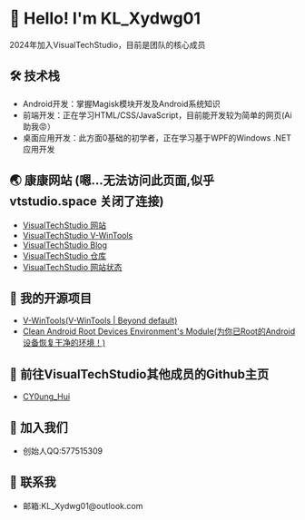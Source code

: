 <!DOCTYPE html>
<html lang="zh-CN">

<head>
  <meta charset="UTF-8">
</head>

<body>
  <div class="section">
    <h1>👋 Hello! I'm KL_Xydwg01</h1>
    <p>2024年加入VisualTechStudio，目前是团队的核心成员</p >
  </div>

  <div class="section">
    <h2>🛠️ 技术栈</h2>
    <ul>
      <li>Android开发：掌握Magisk模块开发及Android系统知识</li>
      <li>前端开发：正在学习HTML/CSS/JavaScript，目前能开发较为简单的网页(Ai助我😡）</del></li>
      <li>桌面应用开发：此方面0基础的初学者，正在学习基于WPF的Windows .NET应用开发</li>
    </ul>
  </div>

   <div class="section">
    <h2>🌏 康康网站 (嗯…无法访问此页面,似乎 vtstudio.space 关闭了连接)</h2>
    <ul>
      <li>
        <a href=" ">VisualTechStudio 网站 </a >
      </li>
      <li>
        <a href="https://V-WinTools.VTStudio.space">VisualTechStudio V-WinTools </a >
      </li>
      <li>
        <a href="https://home.VTStudio.space">VisualTechStudio Blog </a >
      </li>
      <li>
        <a href="https://cloud.VTStudio.space">VisualTechStudio 仓库 </a >
      </li>
       <li>
        <a href="https://status.VTStudio.space">VisualTechStudio 网站状态 </a >
      </li>
    </ul>
  </div>

  <div class="section">
    <h2>🌟 我的开源项目</h2>
    <ul>
      <li>
        <a href="https://github.com/KLXydwg01/V-WinTools">V-WinTools(V-WinTools | Beyond default)</a >
      </li>
      <li>
        <a href="https://github.com/KLXydwg01/Clean-AndroidRootDevices-Environment-s-Module">Clean Android Root Devices Environment's Module(为你已Root的Android设备恢复干净的环境！)</a >
     </li>
    </ul>
  </div>

   <div class="section">
    <h2>🔞 前往VisualTechStudio其他成员的Github主页</h2>
    <ul>
      <li>
        <a href="https://github.com/CY0ungHui">CY0ung_Hui</a >
      </li>
    </ul>
  </div>


  <div class="section">
    <h2>👥 加入我们</h2>
    <ul>
      <li>创始人QQ:577515309</li>
    </ul>
  </div>

 <div class="section">
    <h2>📮 联系我</h2>
    <ul>
      <li>邮箱:KL_Xydwg01@outlook.com</li>
   </ul>
</body>

</html>

